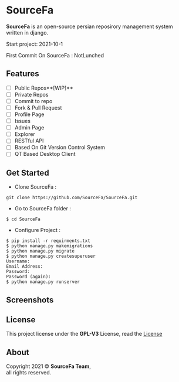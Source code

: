 # SourceFa
**SourceFa** is an open-source persian reposirory management system written in django.

Start project: 2021-10-1

First Commit On SourceFa : NotLunched

## Features
- [ ] Public Repos**[WIP]**
- [ ] Private Repos
- [ ] Commit to repo
- [ ] Fork & Pull Request
- [ ] Profile Page
- [ ] Issues
- [ ] Admin Page
- [ ] Explorer
- [ ] RESTful API
- [ ] Based On Git Version Control System
- [ ] QT Based Desktop Client

## Get Started
- Clone SourceFa :
```
git clone https://github.com/SourceFa/SourceFa.git
```
- Go to SourceFa folder :
```
$ cd SourceFa
```
- Configure Project :
```
$ pip install -r requirments.txt
$ python manage.py makemigrations
$ python manage.py migrate
$ python manage.py createsuperuser
Username:
Email Address:
Password:
Password (again):
$ python manage.py runserver
```

## Screenshots
<!--
![1]()
![2]()
![3]()
![4]()
-->
## License
This project license under the **GPL-V3** License, read the [License](LICENSE)

## About
Copyright 2021 &copy; **SourceFa Team**, \
all rights reserved.
